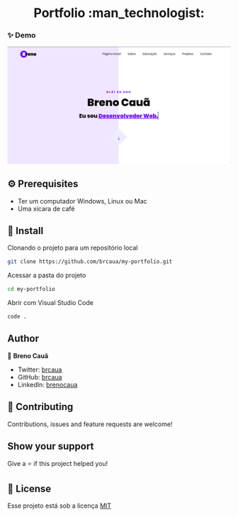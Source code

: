 <h1 align="center"> Portfolio :man_technologist:	</h1>

### ✨ Demo
<p>
  <img src="https://github.com/brcaua/my-portfolio/blob/master/images/demo.png">
</p>

## :gear: Prerequisites

- Ter um computador Windows, Linux ou Mac
- Uma xícara de café

## :link: Install

Clonando o projeto para um repositório local
```sh
git clone https://github.com/brcaua/my-portfolio.git
```
Acessar a pasta do projeto
```sh
cd my-portfolio
```
Abrir com Visual Studio Code
```sh
code .
```

## Author
👤 **Breno Cauã**
* Twitter: [brcaua](https://twitter.com/brcaua)
* GitHub: [brcaua](https://github.com/brcaua)
* LinkedIn: [brenocaua](https://linkedin.com/in/brenocaua)

## 🤝 Contributing

Contributions, issues and feature requests are welcome!

## Show your support

Give a ⭐️ if this project helped you!

## 📝 License

Esse projeto está sob a licença [MIT](./LICENSE)

